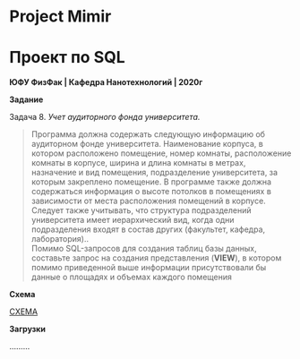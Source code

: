 # Project Mimir 
# Проект по SQL

__ЮФУ ФизФак | Кафедра Нанотехнологий | 2020г__

**Задание**

Задача 8. _Учет аудиторного фонда университета._

>Программа должна содержать следующую информацию об аудиторном фонде университета. Наименование корпуса, в котором расположено помещение, номер комнаты, расположение комнаты в корпусе, ширина и длина комнаты в метрах, назначение и вид помещения, подразделение университета, за которым закреплено помещение. В программе также должна содержаться информация о высоте потолков в помещениях в зависимости от места расположения помещений в корпусе. Следует также учитывать, что структура подразделений университета имеет иерархический вид, когда одни подразделения входят в состав других (факультет, кафедра, лаборатория)..  
>Помимо SQL-запросов для создания таблиц базы данных, составьте запрос на создания представления (__VIEW__), в котором помимо приведенной выше информации присутствовали бы данные о площадях и объемах каждого помещения

**Схема**

[СХЕМА](https://github.com/FiddleStoneComputerMagics/Project_Mimir/blob/master/db/er_d.pdf)

**Загрузки**

.........
